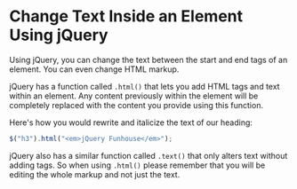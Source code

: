 # Change Text Inside an Element Using jQuery

Using jQuery, you can change the text between the start and end tags of an element. You can even change HTML markup.

jQuery has a function called `.html()` that lets you add HTML tags and text within an element. Any content previously within the element will be completely replaced with the content you provide using this function.

Here's how you would rewrite and italicize the text of our heading:

```javascript
$("h3").html("<em>jQuery Funhouse</em>");
```

jQuery also has a similar function called `.text()` that only alters text without adding tags. So when using `.html()` please remember that you will be editing the whole markup and not just the text.

